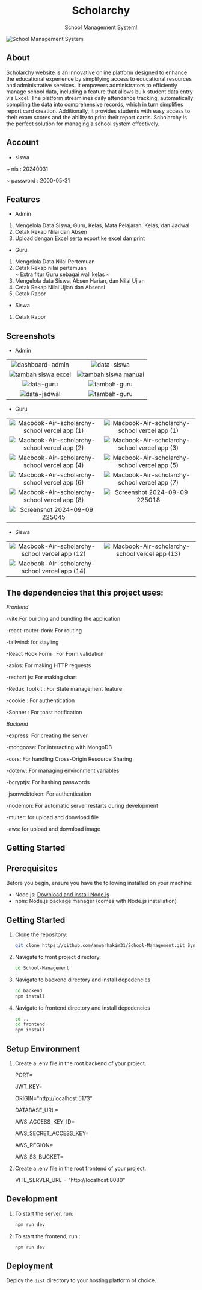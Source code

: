<div align="center">
  <h1>Scholarchy</h1>
  <p>School Management System!</p>
</div>

![School Management System](https://github.com/user-attachments/assets/0cdf67f4-eca2-4c0a-9b19-6f47a169bc6c)

## About

Scholarchy website is an innovative online platform designed to enhance the educational experience by simplifying access to educational resources and administrative services. It empowers administrators to efficiently manage school data, including a feature that allows bulk student data entry via Excel. The platform streamlines daily attendance tracking, automatically compiling the data into comprehensive records, which in turn simplifies report card creation. Additionally, it provides students with easy access to their exam scores and the ability to print their report cards. Scholarchy is the perfect solution for managing a school system effectively.

## Account

- siswa

~ nis : 20240031

~ password : 2000-05-31

## Features

- Admin
1. Mengelola Data Siswa, Guru, Kelas, Mata Pelajaran, Kelas, dan Jadwal
2. Cetak Rekap Nilai dan Absen
3. Upload dengan Excel serta export ke excel dan print 
- Guru
1. Mengelola Data Nilai Pertemuan
2. Cetak Rekap nilai pertemuan  <br/>
~ Extra fitur Guru sebagai wali kelas ~ <br/>
1. Mengelola data Siswa, Absen Harian, dan Nilai Ujian 
2. Cetak Rekap Nilai Ujian dan Absensi
3. Cetak Rapor
- Siswa
1. Cetak Rapor
## Screenshots

* Admin

|                                                                      |                                                                      |
| :------------------------------------------------------------------: | :------------------------------------------------------------------: |
| ![dashboard-admin](https://github.com/user-attachments/assets/03a5f838-8cdb-4937-9868-f7757d4f06be) |![data-siswa](https://github.com/user-attachments/assets/6b3cd176-06b1-42a5-b776-1a5bea549ae0) |
| ![tambah siswa excel](https://github.com/user-attachments/assets/3aa7518e-9900-4a40-99d8-0f2399eb12cc)| ![tambah siswa manual](https://github.com/user-attachments/assets/d20128d5-b930-4f3a-bbc8-fec5a813f747) |
| ![data-guru](https://github.com/user-attachments/assets/e2d7b0a7-b8a9-4283-a7d5-2b601de6a05d) |![tambah-guru](https://github.com/user-attachments/assets/6f3cc7c7-0e4a-4729-ab18-18e59c27cdde) |
| ![data-jadwal](https://github.com/user-attachments/assets/ed986b8b-1a69-41d5-a4f6-a9b7ba8ff41f) |![tambah-guru](https://github.com/user-attachments/assets/6f3cc7c7-0e4a-4729-ab18-18e59c27cdde)|

* Guru

|                                                                      |                                                                      |
| :------------------------------------------------------------------: | :------------------------------------------------------------------: |
| ![Macbook-Air-scholarchy-school vercel app (1)](https://github.com/user-attachments/assets/415b6641-289f-434d-be2f-f680de3df46d) |![Macbook-Air-scholarchy-school vercel app (1)](https://github.com/user-attachments/assets/e702c964-8d1b-4c16-b789-ef1a7cc01181) |
|![Macbook-Air-scholarchy-school vercel app (2)](https://github.com/user-attachments/assets/80bc9c06-f4b2-440b-ac16-96759838441a)| ![Macbook-Air-scholarchy-school vercel app (3)](https://github.com/user-attachments/assets/b4eee000-c65c-4ad2-9d8d-6723002c2a12)
|![Macbook-Air-scholarchy-school vercel app (4)](https://github.com/user-attachments/assets/6d8b3cd0-c070-409e-96c0-9fe7fddffcba)|![Macbook-Air-scholarchy-school vercel app (5)](https://github.com/user-attachments/assets/a9269178-8c9c-420c-a1c6-a8ea8ceebea4)
|![Macbook-Air-scholarchy-school vercel app (6)](https://github.com/user-attachments/assets/6ad2da4e-3a18-43c1-b521-b6d7a0950eb7) |![Macbook-Air-scholarchy-school vercel app (7)](https://github.com/user-attachments/assets/637f3e2d-b193-4668-9fd3-5a9643e7259f)
|![Macbook-Air-scholarchy-school vercel app (8)](https://github.com/user-attachments/assets/0091974e-d3a8-4bcf-ae32-e28c38a24305)|![Screenshot 2024-09-09 225018](https://github.com/user-attachments/assets/016101ca-e9a2-4f3d-8ec4-626f70a1ddf3)
|![Screenshot 2024-09-09 225045](https://github.com/user-attachments/assets/bc8eb5fd-3e69-4c66-b367-87a4672fd28d)|

* Siswa

|                                                                      |                                                                      |
| :------------------------------------------------------------------: | :------------------------------------------------------------------: |
| ![Macbook-Air-scholarchy-school vercel app (12)](https://github.com/user-attachments/assets/4837d621-9746-40b0-bc46-286146a8abea) |![Macbook-Air-scholarchy-school vercel app (13)](https://github.com/user-attachments/assets/b747ac55-ba64-41a8-ab29-f66d13a50362)
|![Macbook-Air-scholarchy-school vercel app (14)](https://github.com/user-attachments/assets/eb7bf63a-34de-4564-abc7-408e5156a656)| 

## The dependencies that this project uses:

*Frontend*

-vite For building and bundling the application

-react-router-dom: For routing

-tailwind: for stayling

-React Hook Form : For Form validation

-axios: For making HTTP requests

-rechart js: For making chart

-Redux Toolkit : For State management feature

-cookie : For authentication

-Sonner : For toast notification


*Backend*

-express: For creating the server

-mongoose: For interacting with MongoDB

-cors: For handling Cross-Origin Resource Sharing

-dotenv: For managing environment variables

-bcryptjs: For hashing passwords

-jsonwebtoken: For authentication

-nodemon: For automatic server restarts during development

-multer: for upload and donwload file

-aws: for upload and download image


## Getting Started

## Prerequisites

Before you begin, ensure you have the following installed on your machine:

- Node.js: [Download and install Node.js](https://nodejs.org/)
- npm: Node.js package manager (comes with Node.js installation)

## Getting Started

1. Clone the repository:

   ```bash
   git clone https://github.com/anwarhakim31/School-Management.git Syncronus
   ```

2. Navigate to  front project directory:

     ```bash
     cd School-Management
     ```

3.  Navigate to backend directory and install depedencies

     ```bash
     cd backend
     npm install
     ```

4.  Navigate to frontend directory and install depedencies
   
     ```bash
     cd ..
     cd frontend
     npm install 
     ```

## Setup Environment

1. Create a .env file in the root backend of your project.

    PORT=
   
    JWT_KEY=
   
    ORIGIN="http://localhost:5173"
   
    DATABASE_URL=
   
    AWS_ACCESS_KEY_ID= 
   
    AWS_SECRET_ACCESS_KEY= 
   
    AWS_REGION=
   
    AWS_S3_BUCKET=

3. Create a .env file in the root frontend of your project.
    
    VITE_SERVER_URL = "http://localhost:8080"

## Development

1. To start the  server, run:
  
     ```bash
     npm run dev
     ```
   
 2. To start the frontend, run :

    ```bash
    npm run dev
    ```

## Deployment

Deploy the `dist` directory to your hosting platform of choice.
